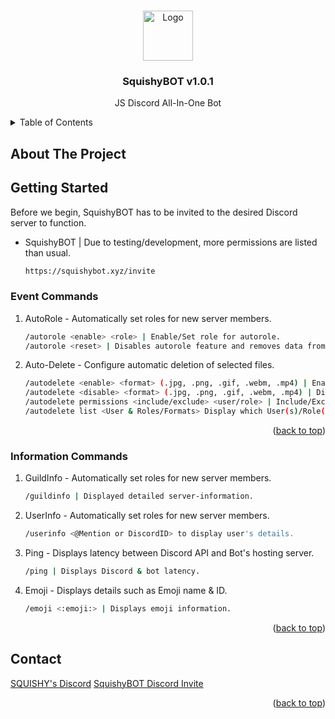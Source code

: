 <a id="readme-top"></a>

<!-- PROJECT LOGO -->
<br />
<div align="center">
  <a href="https://github.com/xSQUISHY/SquishyBOT-Instructions">
    <img src="https://squishybot.xyz/SQUISHY.png" alt="Logo" width="80" height="80">
  </a>

<h3 align="center">SquishyBOT v1.0.1</h3>

  <p align="center">
    JS Discord All-In-One Bot
  </p>
</div>



<!-- TABLE OF CONTENTS -->
<details>
  <summary>Table of Contents</summary>
  <ol>
    <li>
      <a href="#about-the-project">About The Project</a>
      <ul>
        <li><a href="#built-with">Built With</a></li>
      </ul>
    </li>
    <li>
      <a href="#getting-started">Getting Started</a>
      <ul>
        <li><a href="#prerequisites">Prerequisites</a></li>
        <li><a href="#installation">Installation</a></li>
      </ul>
    </li>
    <li><a href="#roadmap">Roadmap</a></li>

  </ol>
</details>



<!-- ABOUT THE PROJECT -->
## About The Project

<!-- GETTING STARTED -->
## Getting Started

Before we begin, SquishyBOT has to be invited to the desired Discord server to function.
* SquishyBOT | Due to testing/development, more permissions are listed than usual.
  ```sh
  https://squishybot.xyz/invite
  ```

### Event Commands

1. AutoRole - Automatically set roles for new server members.
   ```sh
   /autorole <enable> <role> | Enable/Set role for autorole.
   /autorole <reset> | Disables autorole feature and removes data from database.
   ```
2. Auto-Delete - Configure automatic deletion of selected files.
   ```sh
   /autodelete <enable> <format> (.jpg, .png, .gif, .webm, .mp4) | Enable the bot to automatically delete specific file formats.
   /autodelete <disable> <format> (.jpg, .png, .gif, .webm, .mp4) | Disable auto-deletion for specific file formats.
   /autodelete permissions <include/exclude> <user/role> | Include/Exclude specific roles from being affected by auto-delete. (All Members By Default)
   /autodelete list <User & Roles/Formats> Display which User(s)/Role(s) are excluded from auto-delete or view enabled/disabled formats.
   ```

<p align="right">(<a href="#readme-top">back to top</a>)</p>



### Information Commands

1. GuildInfo - Automatically set roles for new server members.
   ```sh
   /guildinfo | Displayed detailed server-information.
   ```
2. UserInfo - Automatically set roles for new server members.
   ```sh
   /userinfo <@Mention or DiscordID> to display user's details.
   ```
3. Ping - Displays latency between Discord API and Bot's hosting server.
   ```sh
   /ping | Displays Discord & bot latency.
   ```
4. Emoji - Displays details such as Emoji name & ID.
   ```sh
   /emoji <:emoji:> | Displays emoji information.
   ```

<p align="right">(<a href="#readme-top">back to top</a>)</p>

<!-- CONTACT -->
## Contact

[SQUISHY's Discord](https://discord.gg/DjTgBxzhZr)
[SquishyBOT Discord Invite](https://squishybot.xyz/invite)

<p align="right">(<a href="#readme-top">back to top</a>)</p>


<!-- MARKDOWN LINKS & IMAGES -->
<!-- https://www.markdownguide.org/basic-syntax/#reference-style-links -->
[squishybot-logo]: https://squishybot.xyz/SQUISHY.png
[contributors-shield]: https://img.shields.io/github/contributors/github_username/repo_name.svg?style=for-the-badge
[contributors-url]: https://github.com/github_username/repo_name/graphs/contributors
[forks-shield]: https://img.shields.io/github/forks/github_username/repo_name.svg?style=for-the-badge
[forks-url]: https://github.com/github_username/repo_name/network/members
[stars-shield]: https://img.shields.io/github/stars/github_username/repo_name.svg?style=for-the-badge
[stars-url]: https://github.com/github_username/repo_name/stargazers
[issues-shield]: https://img.shields.io/github/issues/github_username/repo_name.svg?style=for-the-badge
[issues-url]: https://github.com/github_username/repo_name/issues
[license-shield]: https://img.shields.io/github/license/github_username/repo_name.svg?style=for-the-badge
[license-url]: https://github.com/github_username/repo_name/blob/master/LICENSE.txt
[linkedin-shield]: https://img.shields.io/badge/-LinkedIn-black.svg?style=for-the-badge&logo=linkedin&colorB=555
[linkedin-url]: https://linkedin.com/in/linkedin_username
[product-screenshot]: images/screenshot.png
[Next.js]: https://img.shields.io/badge/next.js-000000?style=for-the-badge&logo=nextdotjs&logoColor=white
[Next-url]: https://nextjs.org/
[React.js]: https://img.shields.io/badge/React-20232A?style=for-the-badge&logo=react&logoColor=61DAFB
[React-url]: https://reactjs.org/
[Vue.js]: https://img.shields.io/badge/Vue.js-35495E?style=for-the-badge&logo=vuedotjs&logoColor=4FC08D
[Vue-url]: https://vuejs.org/
[Angular.io]: https://img.shields.io/badge/Angular-DD0031?style=for-the-badge&logo=angular&logoColor=white
[Angular-url]: https://angular.io/
[Svelte.dev]: https://img.shields.io/badge/Svelte-4A4A55?style=for-the-badge&logo=svelte&logoColor=FF3E00
[Svelte-url]: https://svelte.dev/
[Laravel.com]: https://img.shields.io/badge/Laravel-FF2D20?style=for-the-badge&logo=laravel&logoColor=white
[Laravel-url]: https://laravel.com
[Bootstrap.com]: https://img.shields.io/badge/Bootstrap-563D7C?style=for-the-badge&logo=bootstrap&logoColor=white
[Bootstrap-url]: https://getbootstrap.com
[JQuery.com]: https://img.shields.io/badge/jQuery-0769AD?style=for-the-badge&logo=jquery&logoColor=white
[JQuery-url]: https://jquery.com 
